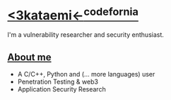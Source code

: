 # [<3kataemi←<sup>codefornia</sup>](https://github.com/kataemi)


I'm a vulnerability researcher and security enthusiast.

## [About me](https://github.com/kataemi)
-  A C/C++, Python and (... more languages) user
-  Penetration Testing & web3
-  Application Security Research
